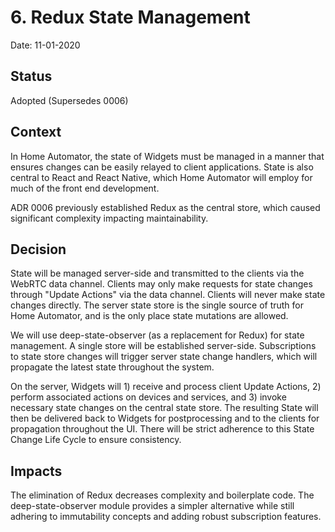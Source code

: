 # 6. Redux State Management

Date: 11-01-2020

## Status

Adopted (Supersedes 0006)

## Context

In Home Automator, the state of Widgets must be managed in a manner that
ensures changes can be easily relayed to client applications. State is
also central to React and React Native, which Home Automator will employ
for much of the front end development.

ADR 0006 previously established Redux as the central store, which caused
significant complexity impacting maintainability.

## Decision

State will be managed server-side and transmitted to the clients via
the WebRTC data channel.  Clients may only make requests for state
changes through "Update Actions" via the data channel.  Clients will never
make state changes directly.  The server state store is the single source
of truth for Home Automator, and is the only place state mutations are
allowed.

We will use deep-state-observer (as a replacement for Redux) for state
management.  A single store will be established server-side.  Subscriptions
to state store changes will trigger server state change handlers, which will
propagate the latest state throughout the system.

On the server, Widgets will 1) receive and process client Update Actions,
2) perform associated actions on devices and services, and 3) invoke
necessary state changes on the central state store.  The resulting State
will then be delivered back to Widgets for postprocessing and to the clients
for propagation throughout the UI.  There will be strict adherence to this
State Change Life Cycle to ensure consistency.

## Impacts

The elimination of Redux decreases complexity and boilerplate code. The
deep-state-observer module provides a simpler alternative while still
adhering to immutability concepts and adding robust subscription features.